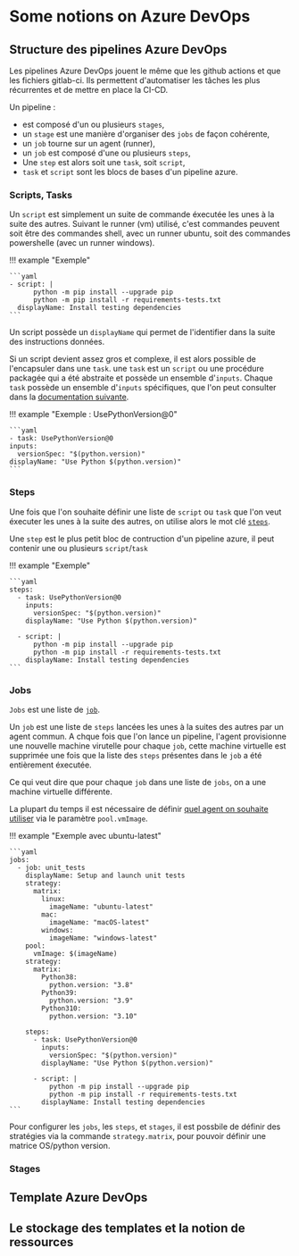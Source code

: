 # Some notions on Azure DevOps

## Structure des pipelines Azure DevOps

Les pipelines Azure DevOps jouent le même que les github actions et que les fichiers gitlab-ci. Ils permettent d'automatiser les tâches les plus récurrentes et de mettre en place la CI-CD.

Un pipeline :

* est composé d'un ou plusieurs `stages`,
* un `stage` est une manière d'organiser des `jobs` de façon cohérente,
* un `job` tourne sur un agent (runner),
* un `job` est composé d'une ou plusieurs `steps`,
* Une `step` est alors soit une `task`, soit `script`,
* `task` et `script` sont les blocs de bases d'un pipeline azure.

### Scripts, Tasks

Un `script` est simplement un suite de commande éxecutée les unes à la suite des autres. Suivant le runner (vm) utilisé, c'est commandes peuvent soit être des commandes shell, avec un runner ubuntu, soit des commandes powershelle (avec un runner windows).

!!! example "Exemple"


    ```yaml
    - script: |
          python -m pip install --upgrade pip
          python -m pip install -r requirements-tests.txt
      displayName: Install testing dependencies
    ```

Un script possède un `displayName` qui permet de l'identifier dans la suite des instructions données.

Si un script devient assez gros et complexe, il est alors possible de l'encapsuler dans une `task`. une `task` est un `script` ou une procédure packagée qui a été abstraite et possède un ensemble d'`inputs`. Chaque `task` possède un ensemble d'`inputs` spécifiques, que l'on peut consulter dans la [documentation suivante](https://learn.microsoft.com/en-us/azure/devops/pipelines/tasks/?view=azure-devops).

!!! example "Exemple : UsePythonVersion@0"

    ```yaml
    - task: UsePythonVersion@0
    inputs:
      versionSpec: "$(python.version)"
    displayName: "Use Python $(python.version)"
    ```
### Steps

Une fois que l'on souhaite définir une liste de `script` ou `task` que l'on veut éxecuter les unes à la suite des autres, on utilise alors le mot clé [`steps`](https://learn.microsoft.com/en-us/azure/devops/pipelines/yaml-schema/steps?view=azure-pipelines).

Une `step` est le plus petit bloc de contruction d'un pipeline azure, il peut contenir une ou plusieurs `script`/`task`

!!! example "Exemple"


    ```yaml
    steps:
      - task: UsePythonVersion@0
        inputs:
          versionSpec: "$(python.version)"
        displayName: "Use Python $(python.version)"

      - script: |
          python -m pip install --upgrade pip
          python -m pip install -r requirements-tests.txt
        displayName: Install testing dependencies
    ```

### Jobs

`Jobs` est une liste de [`job`](https://learn.microsoft.com/en-us/azure/devops/pipelines/yaml-schema/jobs-job?view=azure-pipelines).

Un `job` est une liste de `steps` lancées les unes à la suites des autres par un agent commun. A chque fois que l'on lance un pipeline, l'agent provisionne une nouvelle machine virutelle pour chaque `job`, cette machine virtuelle est supprimée une fois que la liste des `steps` présentes dans le `job` a été entièrement éxecutée.

Ce qui veut dire que pour chaque `job` dans une liste de `jobs`, on a une machine virtuelle différente.

La plupart du temps il est nécessaire de définir [quel agent on souhaite utiliser](https://learn.microsoft.com/en-us/azure/devops/pipelines/agents/hosted?view=azure-devops&tabs=yaml#software) via le paramètre `pool.vmImage`.

!!! example "Exemple avec ubuntu-latest"


    ```yaml
    jobs:
      - job: unit_tests
        displayName: Setup and launch unit tests
        strategy:
          matrix:
            linux:
              imageName: "ubuntu-latest"
            mac:
              imageName: "macOS-latest"
            windows:
              imageName: "windows-latest"
        pool:
          vmImage: $(imageName)
        strategy:
          matrix:
            Python38:
              python.version: "3.8"
            Python39:
              python.version: "3.9"
            Python310:
              python.version: "3.10"

        steps:
          - task: UsePythonVersion@0
            inputs:
              versionSpec: "$(python.version)"
            displayName: "Use Python $(python.version)"

          - script: |
              python -m pip install --upgrade pip
              python -m pip install -r requirements-tests.txt
            displayName: Install testing dependencies
    ```

Pour configurer les `jobs`, les `steps`, et `stages`, il est possbile de définir des stratégies via la commande `strategy.matrix`, pour pouvoir définir une matrice OS/python version.

### Stages

## Template Azure DevOps

## Le stockage des templates et la notion de ressources

